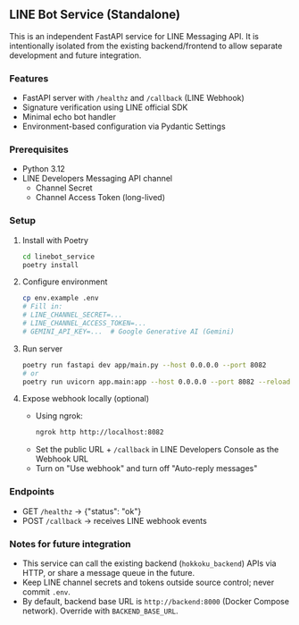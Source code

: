 ## LINE Bot Service (Standalone)

This is an independent FastAPI service for LINE Messaging API. It is intentionally isolated from the existing backend/frontend to allow separate development and future integration.

### Features
- FastAPI server with `/healthz` and `/callback` (LINE Webhook)
- Signature verification using LINE official SDK
- Minimal echo bot handler
- Environment-based configuration via Pydantic Settings

### Prerequisites
- Python 3.12
- LINE Developers Messaging API channel
  - Channel Secret
  - Channel Access Token (long-lived)

### Setup
1. Install with Poetry
   ```bash
   cd linebot_service
   poetry install
   ```

2. Configure environment
   ```bash
   cp env.example .env
   # Fill in:
   # LINE_CHANNEL_SECRET=...
   # LINE_CHANNEL_ACCESS_TOKEN=...
   # GEMINI_API_KEY=...  # Google Generative AI (Gemini)
   ```

3. Run server
   ```bash
   poetry run fastapi dev app/main.py --host 0.0.0.0 --port 8082
   # or
   poetry run uvicorn app.main:app --host 0.0.0.0 --port 8082 --reload
   ```

4. Expose webhook locally (optional)
   - Using ngrok:
     ```bash
     ngrok http http://localhost:8082
     ```
   - Set the public URL + `/callback` in LINE Developers Console as the Webhook URL
   - Turn on "Use webhook" and turn off "Auto-reply messages"

### Endpoints
- GET `/healthz` → {"status": "ok"}
- POST `/callback` → receives LINE webhook events

### Notes for future integration
- This service can call the existing backend (`hokkoku_backend`) APIs via HTTP, or share a message queue in the future.
- Keep LINE channel secrets and tokens outside source control; never commit `.env`.
 - By default, backend base URL is `http://backend:8000` (Docker Compose network). Override with `BACKEND_BASE_URL`.



